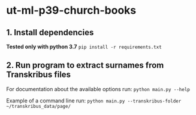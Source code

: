 # ut-ml-p39-church-books

## 1. Install dependencies
**Tested only with python 3.7**
```pip install -r requirements.txt```

## 2. Run program to extract surnames from Transkribus files

For documentation about the available options run:
```python main.py --help```

Example of a command line run:
```python main.py --transkribus-folder ~/transkribus_data/page/```
